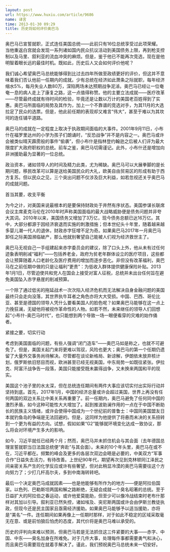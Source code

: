 ```yaml
---
layout: post
url: https://www.huxiu.com/article/9686
name: 译言
time: 2013-01-30 09:29
title: 历史将如何评价奥巴马
---
```

奥巴马已宣誓就职，正式连任美国总统——此前只有16位总统享受过此项荣耀。当他重返白宫就会发现一系列诸如国内民众抗议活动到美国债务上限，再到枪支控制以及马里、叙利亚的流血冲突的麻烦。但是，鉴于他已不能再次竞选，现在是他明智着眼长远的最佳时机。既如此，历史后人又会如何评价他呢？

我们诚心希望奥巴马总统能够得到比过去四年所做至政绩更好的评价，但这并不意味着我们否认他前一任期内的成就。少有总统在经济如此萧条之际就职，每年经济缩水5%，每月失业人数80万，深陷两场未达预期战争泥淖。奥巴马已经让一位奄奄一息的病人走上了康复之路，这一点值得称赞。他的主要立法成就——医疗改革——尽管最终成就有待时间的检验，毕竟还是让数以万计的美国老百姓得到了实惠。奥巴马所面临的局势及其作为，加上一个不靠谱的竞选对手，为其11月的大选拉足了民众的选票。但是，他此前任期的表现却又难言“伟大”，甚至于难以为其坎坷的连任铺平道路。

奥巴马的成就在一定程度上取决于执政期间面临的大事件。2001年9月11日，小布什在福罗里达州的小学为孩子们朗诵时，“反恐战争”并不是内容之一。奥巴马或许会被类似晴天霹雳般的事件“偷袭”，但小布什是指林登约翰逊之后被人们评为最大限度扩大政府职权的总统。前车之鉴，奥巴马切需谨记。此外，小布什还是增加向非洲援助最为显著的一位总统。

政治资本，诸如领导人的时间及精力此类，尤为稀缺。奥巴马可以大展拳脚的是长期问题，移民改革可以算是送给美国民众的大礼，欧美自由贸易区的形成有助于西方复苏。但以民众之见，三个突出问题不仅涉及巨大利益，如若忽视还关乎奥巴马的成就问题。

首当其要，收支平衡

为今之计，对美国来说最根本的是要保持财政处于井然有序状态。美国参谋长联席会议主席麦克马伦在2010年时声称美国面临的最大战略威胁便是债务问题并非夸大其词。2010年以来，美国债务又增加了3万亿，现今债务总额已达16万亿。其中，大部分都源于因经济衰退而实施的刺激措施；但本世纪头十年里，随着越来越多婴儿潮一代人的退休，财政赤字狂增不足为奇。如果奥巴马2017年一月奥巴马卸任之际美国濒临破产，那么他就别奢望自己能被人们视为经济救世主了。

奥巴马无视自己一手组建起来赤字委员会的建议，除了口头上外，他从未有过任何迹象表明削减“福利”——包括养老金，政府为贫老年群体设立的医疗项目，这些都会让预算随着人口老龄化及医疗费用的增加而逐步恶化。非但没有改革福利，奥巴马在之前任期中做的只是让福利“更贵”：为低收入群体提供健康保险补贴。2013年1月1日，尽管迫使共和党人在国会上接受对富人征税，总统并未出台任何旨在避免美国坠入赤字悬崖的削减预算。

一个除了通过低劣的拖延战术一次次陷入经济危机而无法解决自身金融问题的美国最终只会走向没落，其世界执牛耳者之角色亦将大大受损。中国、巴西、哥伦比亚、甚至是德国的领导人凭什么要看美国人的脸色呢？如果奥巴马能够在这一点上力挽狂澜，无疑他将被视作革命性的人物。如若不然，未来继任的领导人们回想起“小布什-奥巴马时代”，也只能想到两个导致一场一眼便看穿的灾难的始作俑者。

紧接之要，切实行动

考虑到美国面临的问题，有些人强调“闭门造车”——奥巴马如是称之，也就不可避免了。但是，美国关起门来将更难以驾驭，风险也更大；奥巴马的第一个任期仍遗留了大量外交事务尚待解决。尽管都在谈论新格局、新谅解，伊朗依未放弃核计划，俄罗斯依旧怒目而视，欧洲甚至已经无视美国，中东局势一如既往紧张。伊拉克、阿富汗战争告一段落，美国只能接受既未赢得战争，又未换来两国和平的现实。

美国这个池子里的水太深，但在总统连任期间有两件大事应该切实付出实际行动并坚持到底。首先，2017年1月，中国的经济总量或许会超过美国，世界上再没有任何两国的双边关系比中美关系再重要了。前一任期内，奥巴马避免了任何同中国的激烈矛盾，如今这种可能性大大增加了。起到推波助澜作用的一点在于中国不断助长的民族主义情绪，或许会使得中国成为一个世纪前的普鲁士：中国同美国盟友日本就钓鱼岛的争端是无法回避的。但是，这同样为他提供了将悬而未决的关系扭转到一个更为有益的方向。试想，假如如果“G2”能够就环境变化达成一致协议，那么将会对环境产生多大的影响。

如今，习近平就任已经两个月；然而，奥巴马并未抓住机会与其会面（去年德国总理宣誓就职当日法国总统便“奔赴”与其会面）。未来的10个年头里，奥巴马在或不在，习近平都在。频繁的峰会及更多的各层次双边会晤是必要的，中美双方“军事合作”日益失去活力，有待改善。上世纪90年代，期望再次见到克林顿同江泽民之间亲密关系产生的化学反应或许有些奢望，但对此稍显冷漠的奥巴马需要往这个方向努力了；少打几杆高尔夫，多到中南海转转吧。

最后一个决定奥巴马成就因素——也是他能够有所作为的地方——便是阿拉伯国家。以色列、巴勒斯坦两国和解之路断绝，无疑会成就一个臭名昭著的总统。至于日益扩大的阿拉伯之春运动，或许他爱莫能助，但至少可以像冷战结束时老布什那样对其加以引导。叙利亚已然失控，诸如埃及、突尼斯两国或许会由伊斯兰教徒执政，但现今还是民主国家且亟需经济援助。如果奥巴马能够予以适当援助，亦将是“美名”一件。连任期间如果再像上一任期时那样，对于如此不稳定的区域采取毫无在意、或是前怕狼后怕虎的态度，其代价将是奥巴马难以承受的。

历史的评判向来难以预测，但奥巴马若是无法抓住这三件紧要的大事——赤字、中国、中东——臭名加身在所难免。对于几件大事，处理每件事都需要勇气和决心，而且奥巴马需要现在就着手解决了。谨此，我们预祝奥巴马总统未来一切安好。

